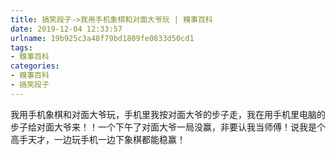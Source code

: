 ```yaml
---
title: 搞笑段子->我用手机象棋和对面大爷玩 | 糗事百科
date: 2019-12-04 12:33:57
urlname: 19b925c3a48f79bd1809fe0833d50cd1
tags: 
- 糗事百科
categories:
- 糗事百科
- 搞笑段子
---
```

我用手机象棋和对面大爷玩，手机里我按对面大爷的步子走，我在用手机里电脑的步子给对面大爷来！！一个下午了对面大爷一局没赢，非要认我当师傅！说我是个高手天才，一边玩手机一边下象棋都能稳赢！


